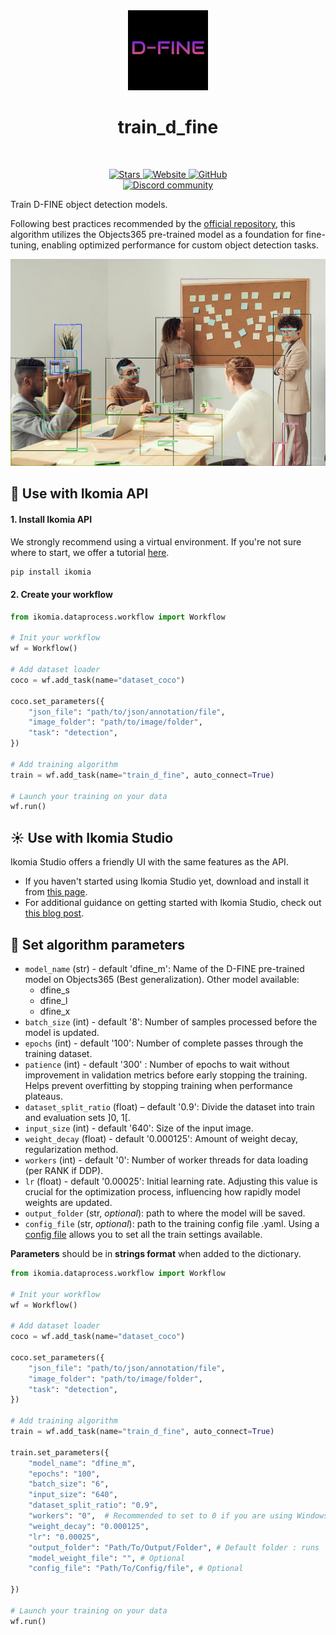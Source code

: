 <div align="center">
  <img src="images/icon.png" alt="Algorithm icon">
  <h1 align="center">train_d_fine</h1>
</div>
<br />
<p align="center">
    <a href="https://github.com/Ikomia-hub/train_d_fine">
        <img alt="Stars" src="https://img.shields.io/github/stars/Ikomia-hub/train_d_fine">
    </a>
    <a href="https://app.ikomia.ai/hub/">
        <img alt="Website" src="https://img.shields.io/website/http/app.ikomia.ai/en.svg?down_color=red&down_message=offline&up_message=online">
    </a>
    <a href="https://github.com/Ikomia-hub/train_d_fine/blob/main/LICENSE.md">
        <img alt="GitHub" src="https://img.shields.io/github/license/Ikomia-hub/train_d_fine.svg?color=blue">
    </a>    
    <br>
    <a href="https://discord.com/invite/82Tnw9UGGc">
        <img alt="Discord community" src="https://img.shields.io/badge/Discord-white?style=social&logo=discord">
    </a> 
</p>

Train D-FINE object detection models.

Following best practices recommended by the [official repository](https://github.com/Peterande/D-FINE), this algorithm utilizes the Objects365 pre-trained model as a foundation for fine-tuning, enabling optimized performance for custom object detection tasks.

![Desk object detection](https://raw.githubusercontent.com/Ikomia-hub/train_d_fine/main/images/output.jpg)

## :rocket: Use with Ikomia API

#### 1. Install Ikomia API

We strongly recommend using a virtual environment. If you're not sure where to start, we offer a tutorial [here](https://www.ikomia.ai/blog/a-step-by-step-guide-to-creating-virtual-environments-in-python).

```sh
pip install ikomia
```

#### 2. Create your workflow
```python
from ikomia.dataprocess.workflow import Workflow

# Init your workflow
wf = Workflow()    

# Add dataset loader
coco = wf.add_task(name="dataset_coco")

coco.set_parameters({
    "json_file": "path/to/json/annotation/file",
    "image_folder": "path/to/image/folder",
    "task": "detection",
}) 

# Add training algorithm
train = wf.add_task(name="train_d_fine", auto_connect=True)

# Launch your training on your data
wf.run()
```

## :sunny: Use with Ikomia Studio

Ikomia Studio offers a friendly UI with the same features as the API.

- If you haven't started using Ikomia Studio yet, download and install it from [this page](https://www.ikomia.ai/studio).
- For additional guidance on getting started with Ikomia Studio, check out [this blog post](https://www.ikomia.ai/blog/how-to-get-started-with-ikomia-studio).


## :pencil: Set algorithm parameters
- `model_name` (str) - default 'dfine_m': Name of the D-FINE pre-trained model on Objects365 (Best generalization). Other model available:
    - dfine_s
    - dfine_l
    - dfine_x
- `batch_size` (int) - default '8': Number of samples processed before the model is updated.
- `epochs` (int) - default '100': Number of complete passes through the training dataset.
- `patience` (int) - default '300' : Number of epochs to wait without improvement in validation metrics before early stopping the training. Helps prevent overfitting by stopping training when performance plateaus.
- `dataset_split_ratio` (float) – default '0.9': Divide the dataset into train and evaluation sets ]0, 1[.
- `input_size` (int) - default '640': Size of the input image.
- `weight_decay` (float) - default '0.000125': Amount of weight decay, regularization method.
- `workers` (int) - default '0': Number of worker threads for data loading (per RANK if DDP).
- `lr` (float) - default '0.00025': Initial learning rate. Adjusting this value is crucial for the optimization process, influencing how rapidly model weights are updated.
- `output_folder` (str, *optional*): path to where the model will be saved. 
- `config_file` (str, *optional*): path to the training config file .yaml. Using a [config file](https://github.com/Ikomia-hub/train_d_fine/configs/template/config_template.yaml) allows you to set all the train settings available. 

**Parameters** should be in **strings format**  when added to the dictionary.
```python
from ikomia.dataprocess.workflow import Workflow

# Init your workflow
wf = Workflow()    

# Add dataset loader
coco = wf.add_task(name="dataset_coco")

coco.set_parameters({
    "json_file": "path/to/json/annotation/file",
    "image_folder": "path/to/image/folder",
    "task": "detection",
}) 

# Add training algorithm
train = wf.add_task(name="train_d_fine", auto_connect=True)

train.set_parameters({
    "model_name": "dfine_m",
    "epochs": "100",
    "batch_size": "6",
    "input_size": "640",
    "dataset_split_ratio": "0.9",
    "workers": "0",  # Recommended to set to 0 if you are using Windows
    "weight_decay": "0.000125",
    "lr": "0.00025",
    "output_folder": "Path/To/Output/Folder", # Default folder : runs 
    "model_weight_file": "", # Optional
    "config_file": "Path/To/Config/file", # Optional 
    
})

# Launch your training on your data
wf.run()
```

